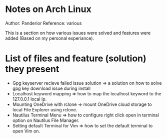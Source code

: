 # Notes on Arch Linux

Author: Panderior 
Reference: various

This is a section on how various issues were solved and features were added (Based on my personal experiance).

# List of files and feature (solution) they present
* Gpg keyserver recieve failed issue solution => a solution on how to solve gpg key download issue during install
* Localhost keyword mapping => how to map the localhost keyword to the 127.0.0.1 local ip.
* Mounting OneDrive with rclone => mount OneDrive cloud storage to local File Explorer using rclone.
* Nautilus Terminal Menu => how to configure right click open in terminal option on Nautilus File Manager.
* Setting default Terminal for Vim => how to set the default terminal to open Vim on. 
